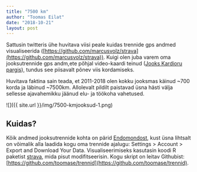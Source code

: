 ```yaml
---
title: "7500 km"
author: "Toomas Eilat"
date: "2018-10-21"
layout: post
---
```









Sattusin twitteris ühe huvitava viisi peale kuidas trennide gps andmed visualiseerida ([https://github.com/marcusvolz/strava](https://github.com/marcusvolz/strava)). Kuigi olen juba varem oma jooksutrennide gps andm,ete põhjal video-kaardi teinud ([Jooks Kardioru pargis](http://eilat.ee/2017-02-06-jooks-kadrioru-pargis/)), tundus see piisavalt põnev viis kordamiseks.

Huvitava faktina sain teada, et 2011-2018 olen kokku jooksmas käinud ~700 korda ja läbinud ~7500km. Allolevalt pildilt paistavad üsna hästi välja sellesse ajavahemikku jäänud elu- ja töökoha vahetused.



![]({{ site.url }}/img/7500-kmjooksud-1.png)

## Kuidas?
Kõik andmed jooksutrennide kohta on pärid [Endomondost](https://www.endomondo.com/), kust üsna lihtsalt on võimalik alla laadida kogu oma trennide ajalugu: Settings > Account > Export and Download Your Data. Visualiseerimiseks kasutasin koodi R paketist [strava](https://github.com/marcusvolz/strava), mida pisut modifitseerisin. Kogu skript on leitav Githubist: [https://github.com/toomase/trennid](https://github.com/toomase/trennid).
